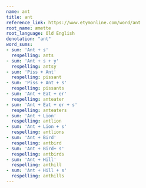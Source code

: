 ```yaml
---
name: ant
title: ant
reference_link: https://www.etymonline.com/word/ant
root_name: æmette
root_language: Old English
denotation: "ant"
word_sums:
- sum: 'Ant + s'
  respelling: ants
- sum: 'Ant + s + y'
  respelling: antsy
- sum: 'Piss + Ant'
  respelling: pissant
- sum: 'Piss + Ant + s'
  respelling: pissants
- sum: 'Ant + Eat + er'
  respelling: anteater
- sum: 'Ant + Eat + er + s'
  respelling: anteaters
- sum: 'Ant + Lion'
  respelling: antlion
- sum: 'Ant + Lion + s'
  respelling: antlions
- sum: 'Ant + Bird'
  respelling: antbird
- sum: 'Ant + Bird+ s'
  respelling: antbirds
- sum: 'Ant + Hill'
  respelling: anthill
- sum: 'Ant + Hill + s'
  respelling: anthills
---
```

